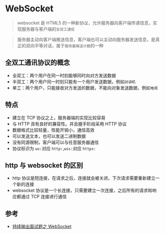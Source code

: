 # WebSocket

> websocket 是 HTML5 的一种新协议，允许服务器向客户端传递信息，实现服务器与客户端的`全双工通信`

> 服务器主动向客户端推送信息，客户端也可以主动向服务器发送信息，是真正的双向平等对话，属于`服务器推送计数`的一种

## 全双工通讯协议的概念

- 全双工：两个用户在同一时刻能够同时向对方发送数据
- 半双工：两个用户同一时刻只能有一个用户发送数据，例如`对讲机`
- 单工：两个用户，只能接收对方发送的数据，不能向对象发送数据，例如`电视`

## 特点

- 建立在 TCP 协议之上，服务器端的实现比较容易
- 与 HTTP 具有良好的兼容性。并且握手阶段采用 HTTP 协议
- 数据格式比较轻量，性能开销小，通信高效
- 可以发送文本，也可以发送二进制数据
- 没有同源限制，客户端可以与任意服务器通信
- 协议标识为 `ws:`对应 `http:`,`wss:`对应 `https:`

## http 与 websocket 的区别

- http 协议是短连接，在请求之后，连接就会被关闭，下次请求需要重新建立一个新的连接
- websocket 协议是一个长连接，只需要建立一次连接，之后所有的请求和响应都通过 TCP 连接进行通信

## 参考

- [持续输出面试题之 WebSocket](https://segmentfault.com/a/1190000025153463)
